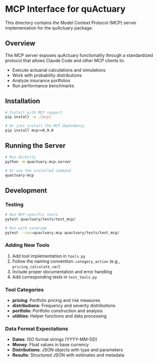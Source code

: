 # MCP Interface for quActuary

This directory contains the Model Context Protocol (MCP) server implementation for the quActuary package.

## Overview

The MCP server exposes quActuary functionality through a standardized protocol that allows Claude Code and other MCP clients to:
- Execute actuarial calculations and simulations
- Work with probability distributions
- Analyze insurance portfolios
- Run performance benchmarks

## Installation

```bash
# Install with MCP support
pip install -e .[mcp]

# Or just install the MCP dependency
pip install mcp>=0.9.0
```

## Running the Server

```bash
# Run directly
python -m quactuary.mcp.server

# Or use the installed command
quactuary-mcp
```

## Development

### Testing

```bash
# Run MCP-specific tests
pytest quactuary/tests/test_mcp/

# Run with coverage
pytest --cov=quactuary.mcp quactuary/tests/test_mcp/
```

### Adding New Tools

1. Add tool implementation in `tools.py`
2. Follow the naming convention: `category_action` (e.g., `pricing_calculate_var`)
3. Include proper documentation and error handling
4. Add corresponding tests in `test_tools.py`

### Tool Categories

- **pricing**: Portfolio pricing and risk measures
- **distributions**: Frequency and severity distributions
- **portfolio**: Portfolio construction and analysis
- **utilities**: Helper functions and data processing

### Data Format Expectations

- **Dates**: ISO format strings (YYYY-MM-DD)
- **Money**: Float values in base currency
- **Distributions**: JSON objects with type and parameters
- **Results**: Structured JSON with estimates and metadata
